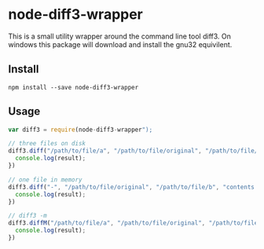 # node-diff3-wrapper

This is a small utility wrapper around the command line tool diff3. On windows this package will download and install the gnu32 equivilent.

## Install
```
npm install --save node-diff3-wrapper
```

## Usage
```js
var diff3 = require(node-diff3-wrapper");

// three files on disk
diff3.diff("/path/to/file/a", "/path/to/file/original", "/path/to/file/b").then((result) => {
  console.log(result);
})

// one file in memory
diff3.diff("-", "/path/to/file/original", "/path/to/file/b", "contents of file a").then((result) => {
  console.log(result);
})

// diff3 -m
diff3.diffM("/path/to/file/a", "/path/to/file/original", "/path/to/file/b").then((result) => {
  console.log(result);
})  
```
